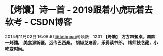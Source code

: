 # 【烤馕】诗一首 - 2019跟着小虎玩着去软考 - CSDN博客
2014年11月02日 16:06:58[littletigerat](https://me.csdn.net/littletigerat)阅读数：1231
**【烤馕】**
**方方四餐桌，圆圆一烤馕。**
**美食源新疆，远传巴西桑。**
**胡椒芝麻香，乐得读书郎。**
**烤师技艺藏，小吃变时尚。**
